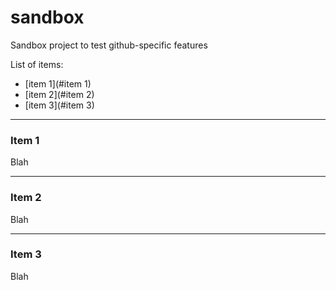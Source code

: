 # sandbox
Sandbox project to test github-specific features

List of items:
- [item 1](#item 1)
- [item 2](#item 2)
- [item 3](#item 3)

____
### Item 1
Blah

____
### Item 2
Blah

____
### Item 3
Blah
